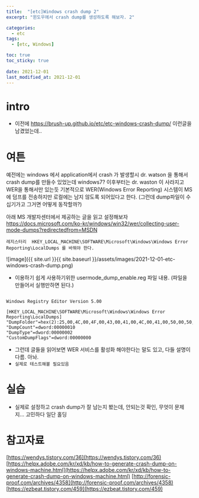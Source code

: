 ```yaml
---
title:  "[etc]Windows crash dump 2"
excerpt: "윈도우에서 crash dump를 생성하도록 해보자. 2"

categories:
  - etc
tags:
  - [etc, Windows]

toc: true
toc_sticky: true
 
date: 2021-12-01
last_modified_at: 2021-12-01
---
```


# intro
* 이전에 https://brush-up.github.io/etc/etc-windows-crash-dump/ 이런글을 남겼었는데..

# 여튼
예전에는 windows 에서 application에서 crash 가 발생할시 dr. watson 을 통해서 crash dump를 만들수 있었는데
windows7? 이후부터는 dr. waston 이 사라지고 WER을 통해서만 있는듯
기본적으로 WER(Windows Error Reporting) 시스템이 MS에 덤프를 전송하지만 로컬에는 남지 않도록 되어있다고 한다.
(그런데 dump파일이 수십기가고 그거면 어떻게 동작할까?)

아래 MS 개발자센터에서 제공하는 글을 읽고 설정해보자
https://docs.microsoft.com/ko-kr/windows/win32/wer/collecting-user-mode-dumps?redirectedfrom=MSDN

```
레지스터리  HKEY_LOCAL_MACHINE\SOFTWARE\Microsoft\Windows\Windows Error Reporting\LocalDumps 를 바꿔야 한다.
```

![image]({{ site.url }}{{ site.baseurl }}/assets/images/2021-12-01-etc-windows-crash-dump.png)


* 이용하기 쉽게 사용하기위한 usermode_dump_enable.reg 파일 내용. (파일을 만들어서 실행만하면 된다.)

```

Windows Registry Editor Version 5.00 

[HKEY_LOCAL_MACHINE\SOFTWARE\Microsoft\Windows\Windows Error Reporting\LocalDumps]
"DumpFolder"=hex(2):25,00,4C,00,4F,00,43,00,41,00,4C,00,41,00,50,00,50,00,44,00,41,00,54,00,41,00,25,00,5C,00,43,00,72,00,61,00,73,00,68,00,44,00,75,00,6D,00
"DumpCount"=dword:00000010
"DumpType"=dword:00000002
"CustomDumpFlags"=dword:00000000

```

* 그런데 글들을 읽어보면 WER 서비스를 활성화 해야한다는 말도 있고, 다들 설명이 다름. 아놔.
* `실제로 테스트해볼 필요있음`


# 실습
* 실제로 설정하고 crash dump가 잘 남는지 봤는데, 안되는것 확인, 무엇이 문제지... 고민하다 일단 홀딩


# 참고자료 
[https://wendys.tistory.com/36](https://wendys.tistory.com/36)
[https://helpx.adobe.com/kr/xd/kb/how-to-generate-crash-dump-on-windows-machine.html](https://helpx.adobe.com/kr/xd/kb/how-to-generate-crash-dump-on-windows-machine.html)
[http://forensic-proof.com/archives/4358](http://forensic-proof.com/archives/4358)
[https://ezbeat.tistory.com/459](https://ezbeat.tistory.com/459)

